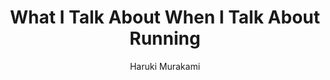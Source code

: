 ---
layout: book-review
title: What I Talk About When I Talk About Running
author: "Haruki Murakami"
cover: assets/img/book_covers/talk_about_running.jpg
finished: 2025-01-08
rating: 5
review:
---
